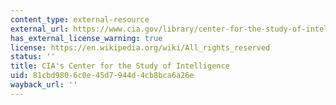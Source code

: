 ```yaml
---
content_type: external-resource
external_url: https://www.cia.gov/library/center-for-the-study-of-intelligence/
has_external_license_warning: true
license: https://en.wikipedia.org/wiki/All_rights_reserved
status: ''
title: CIA's Center for the Study of Intelligence
uid: 81cbd980-6c0e-45d7-944d-4cb8bca6a26e
wayback_url: ''
---
```

